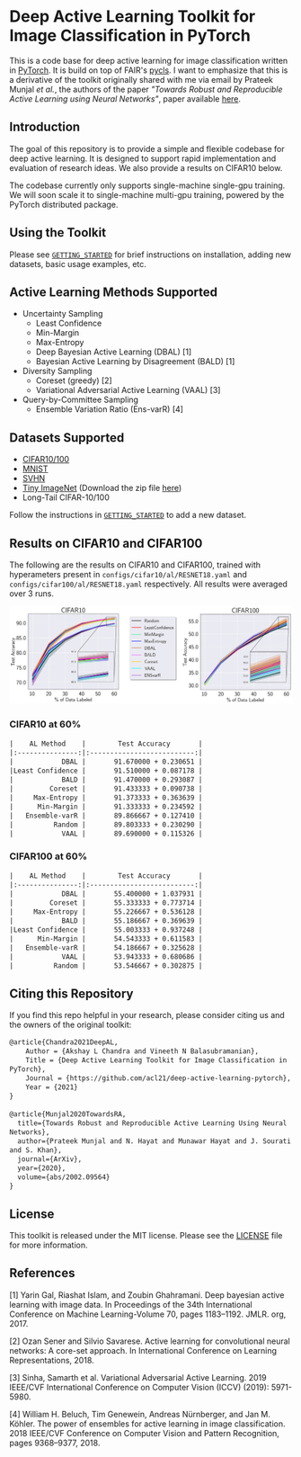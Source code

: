 # Deep Active Learning Toolkit for Image Classification in PyTorch

This is a code base for deep active learning for image classification written in [PyTorch](https://pytorch.org/). It is build on top of FAIR's [pycls](https://github.com/facebookresearch/pycls/). I want to emphasize that this is a derivative of the toolkit originally shared with me via email by Prateek Munjal _et al._, the authors of the paper _"Towards Robust and Reproducible Active Learning using Neural Networks"_, paper available [here](https://arxiv.org/abs/2002.09564).  

## Introduction

The goal of this repository is to provide a simple and flexible codebase for deep active learning. It is designed to support rapid implementation and evaluation of research ideas. We also provide a results on CIFAR10 below.

The codebase currently only supports single-machine single-gpu training. We will soon scale it to single-machine multi-gpu training, powered by the PyTorch distributed package.

## Using the Toolkit

Please see [`GETTING_STARTED`](docs/GETTING_STARTED.md) for brief instructions on installation, adding new datasets, basic usage examples, etc.

## Active Learning Methods Supported
* Uncertainty Sampling
  * Least Confidence
  * Min-Margin
  * Max-Entropy
  * Deep Bayesian Active Learning (DBAL) [1]
  * Bayesian Active Learning by Disagreement (BALD) [1]
* Diversity Sampling 
  * Coreset (greedy) [2]
  * Variational Adversarial Active Learning (VAAL) [3]
* Query-by-Committee Sampling
  * Ensemble Variation Ratio (Ens-varR) [4]


## Datasets Supported
* [CIFAR10/100](https://www.cs.toronto.edu/~kriz/cifar.html)
* [MNIST](http://yann.lecun.com/exdb/mnist/)
* [SVHN](http://ufldl.stanford.edu/housenumbers/)
* [Tiny ImageNet](https://www.kaggle.com/c/tiny-imagenet) (Download the zip file [here](http://cs231n.stanford.edu/tiny-imagenet-200.zip))
* Long-Tail CIFAR-10/100

Follow the instructions in [`GETTING_STARTED`](docs/GETTING_STARTED.md) to add a new dataset. 

## Results on CIFAR10 and CIFAR100 

The following are the results on CIFAR10 and CIFAR100, trained with hyperameters present in `configs/cifar10/al/RESNET18.yaml` and `configs/cifar100/al/RESNET18.yaml` respectively. All results were averaged over 3 runs. 

<!-- ![alt text](docs/AL_results.png) -->

<div align="center">
<img src="docs/AL_results.png"/>
</div>

###  CIFAR10 at 60%
```
|    AL Method    |        Test Accuracy       |
|:---------------:|:--------------------------:|
|            DBAL |       91.670000 + 0.230651 |
|Least Confidence |       91.510000 + 0.087178 |
|            BALD |       91.470000 + 0.293087 |
|         Coreset |       91.433333 + 0.090738 |
|     Max-Entropy |       91.373333 + 0.363639 |
|      Min-Margin |       91.333333 + 0.234592 |
|   Ensemble-varR |       89.866667 + 0.127410 |
|          Random |       89.803333 + 0.230290 |
|            VAAL |       89.690000 + 0.115326 |
```

### CIFAR100 at 60%
```
|    AL Method    |        Test Accuracy       |
|:---------------:|:--------------------------:|
|            DBAL |       55.400000 + 1.037931 |
|         Coreset |       55.333333 + 0.773714 |
|     Max-Entropy |       55.226667 + 0.536128 |
|            BALD |       55.186667 + 0.369639 |
|Least Confidence |       55.003333 + 0.937248 |
|      Min-Margin |       54.543333 + 0.611583 |
|   Ensemble-varR |       54.186667 + 0.325628 |
|            VAAL |       53.943333 + 0.680686 |
|          Random |       53.546667 + 0.302875 |
```

## Citing this Repository

If you find this repo helpful in your research, please consider citing us and the owners of the original toolkit:

```
@article{Chandra2021DeepAL,
    Author = {Akshay L Chandra and Vineeth N Balasubramanian},
    Title = {Deep Active Learning Toolkit for Image Classification in PyTorch},
    Journal = {https://github.com/acl21/deep-active-learning-pytorch},
    Year = {2021}
}

@article{Munjal2020TowardsRA,
  title={Towards Robust and Reproducible Active Learning Using Neural Networks},
  author={Prateek Munjal and N. Hayat and Munawar Hayat and J. Sourati and S. Khan},
  journal={ArXiv},
  year={2020},
  volume={abs/2002.09564}
}
```

## License

This toolkit is released under the MIT license. Please see the [LICENSE](LICENSE) file for more information.

## References

[1] Yarin Gal, Riashat Islam, and Zoubin Ghahramani. Deep bayesian active learning with image data. In Proceedings of the 34th International Conference on Machine Learning-Volume 70, pages 1183–1192. JMLR. org, 2017.

[2] Ozan Sener and Silvio Savarese. Active learning for convolutional neural networks: A core-set approach. In International Conference on Learning Representations, 2018.

[3] Sinha, Samarth et al. Variational Adversarial Active Learning. 2019 IEEE/CVF International Conference on Computer Vision (ICCV) (2019): 5971-5980.

[4] William H. Beluch, Tim Genewein, Andreas Nürnberger, and Jan M. Köhler. The power of ensembles for active learning in image classification. 2018 IEEE/CVF Conference on Computer Vision and Pattern Recognition, pages 9368–9377, 2018.